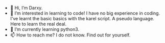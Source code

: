 - 👋 Hi, I’m Darxy. 
- 👀 I’m interested in learning to code! I have no big experience in coding. I've learnt the basic basics with the karel script. A pseudo language. Here to learn the real deal.
- 🌱 I’m currently learning python3.
- 📫 How to reach me? I do not know. Find out for yourself.

<!---
darxy33/darxy33 is a ✨ special ✨ repository because its `README.md` (this file) appears on your GitHub profile.
You can click the Preview link to take a look at your changes.
--->
